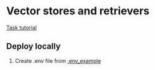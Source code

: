 # Vector stores and retrievers

[Task tutorial](https://python.langchain.com/v0.2/docs/tutorials/retrievers/)

## Deploy locally

1) Create .env file from [.env_example](.env_example)
